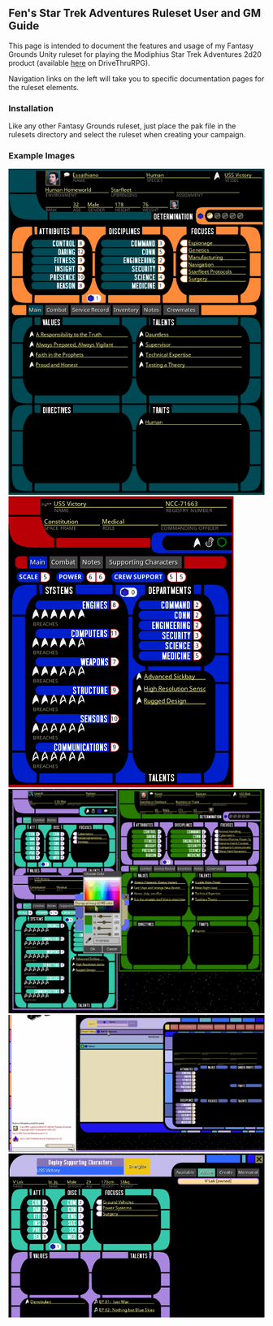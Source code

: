 ## Fen's Star Trek Adventures Ruleset User and GM Guide

This page is intended to document the features and usage of my Fantasy Grounds Unity ruleset for playing the Modiphius 
Star Trek Adventures 2d20 product (available [here](https://www.drivethrurpg.com/product/214552/Star-Trek-Adventures-Core-Rulebook)
on DriveThruRPG).

Navigation links on the left will take you to specific documentation pages for the ruleset elements.

### Installation

Like any other Fantasy Grounds ruleset, just place the pak file in the rulesets directory and select the ruleset when 
creating your campaign.

### Example Images
![](images/charsheet_full_example.png)
![](images/ship_record_main.png) 
![](images/changing_record_colors.gif)
![](images/lifepath_full_example.gif)
![](images/supporting_characters_active_tab.png)